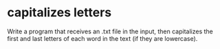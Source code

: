# capitalizes letters
Write a program that receives an .txt file in the input, then capitalizes the first and last letters of each word in the text (if they are lowercase).
